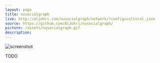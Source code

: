```yaml
---
layout: page
title: nusocialgraph
live: http://aljohri.com/nusocialgraph/network/?config=cultural.json
source: https://github.com/AlJohri/nusocialgraph/
picture: /assets/nusocialgraph.gif
description: 
---
```


![screenshot]({{page.picture}})

TODO